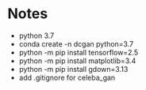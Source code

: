 # Notes
- python 3.7
- conda create -n dcgan python=3.7
- python -m pip install tensorflow=2.5
- python -m pip install matplotlib=3.4
- python -m pip install gdown=3.13
- add .gitignore for celeba_gan
